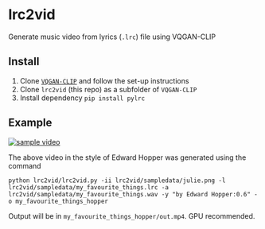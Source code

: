 # lrc2vid

Generate music video from lyrics (`.lrc`) file using VQGAN-CLIP

## Install

1. Clone [`VQGAN-CLIP`](https://github.com/nerdyrodent/VQGAN-CLIP) and follow the set-up instructions
2. Clone `lrc2vid` (this repo) as a subfolder of `VQGAN-CLIP`
3. Install dependency `pip install pylrc`

## Example

[![sample video](https://img.youtube.com/vi/11Oevt0quuo/0.jpg)](https://www.youtube.com/watch?v=11Oevt0quuo)

The above video in the style of Edward Hopper was generated using the command

`python lrc2vid/lrc2vid.py -ii lrc2vid/sampledata/julie.png -l lrc2vid/sampledata/my_favourite_things.lrc -a lrc2vid/sampledata/my_favourite_things.wav -y "by Edward Hopper:0.6" -o my_favourite_things_hopper`

Output will be in `my_favourite_things_hopper/out.mp4`. GPU recommended.
